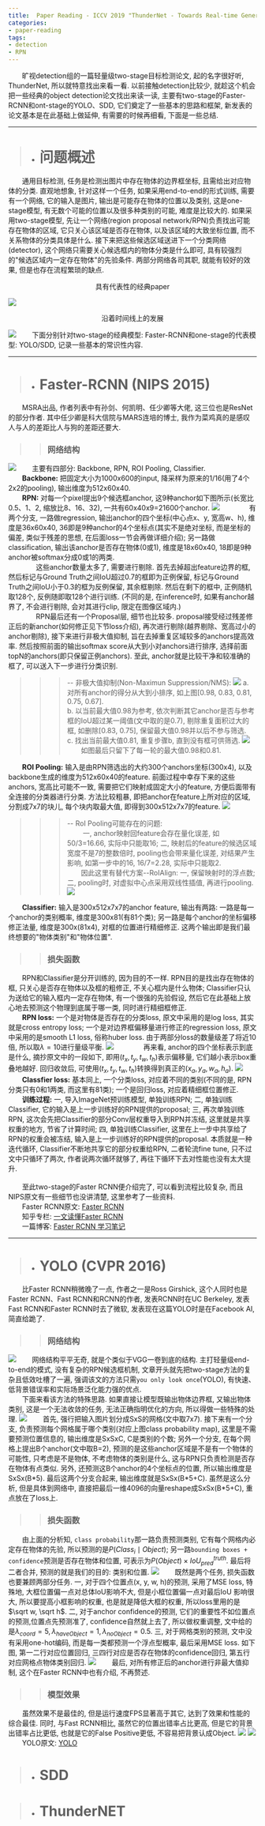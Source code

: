```yaml
---
title:  Paper Reading - ICCV 2019 "ThunderNet - Towards Real-time Generic Object Detection"
categories:
- paper-reading
tags:
- detection
- RPN
---
```


&emsp;&emsp;旷视detection组的一篇轻量级two-stage目标检测论文, 起的名字很好听, ThunderNet, 所以就特意找出来看一看. 以前接触detection比较少, 就趁这个机会把一些经典的object detection论文找出来读一读, 主要有two-stage的Faster-RCNN和ont-stage的YOLO、SDD, 它们奠定了一些基本的思路和框架, 新发表的论文基本是在此基础上做延伸, 有需要的时候再细看, 下面是一些总结.

***
>+ # 问题概述

&emsp;&emsp;通用目标检测, 任务是检测出图片中存在物体的边界框坐标, 且需给出对应物体的分类. 直观地想象, 针对这样一个任务, 如果采用end-to-end的形式训练, 需要有一个网络, 它的输入是图片, 输出是可能存在物体的位置以及类别, 这是one-stage模型, 有无数个可能的位置以及很多种类别的可能, 难度是比较大的. 如果采用two-stage模型, 先让一个网络(region proposal network/RPN)负责找出可能存在物体的区域, 它只关心该区域是否存在物体, 以及该区域的大致坐标位置, 而不关系物体的分类具体是什么. 接下来把这些候选区域送进下一个分类网络(detector), 这个网络只需要关心候选框内的物体分类是什么即可, 具有较强烈的"候选区域内一定存在物体"的先验条件. 两部分网络各司其职, 就能有较好的效果, 但是也存在流程繁琐的缺点.
<center>具有代表性的经典paper</center>

![](/assets/images/detection/2.png)
<center>沿着时间线上的发展</center>

![](/assets/images/detection/1.png)
&emsp;&emsp;下面分别针对two-stage的经典模型: Faster-RCNN和one-stage的代表模型: YOLO/SDD, 记录一些基本的常识性内容.

***
>+ # Faster-RCNN (NIPS 2015)

&emsp;&emsp;MSRA出品, 作者列表中有孙剑、何凯明、任少卿等大佬, 这三位也是ResNet的部分作者. 其中任少卿是科大信院与MARS连培的博士, 我作为菜鸡真的是感叹人与人的差距比人与狗的差距还要大.
>> ### 网络结构  

![](/assets/images/detection/3.png)
&emsp;&emsp;主要有四部分: Backbone, RPN, ROI Pooling, Classifier.    
&emsp;&emsp;**Backbone:** 把固定大小为1000x600的input, 降采样为原来的1/16(用了4个2x2的pooling), 输出维度为512x60x40.  
&emsp;&emsp;**RPN:** 对每一个pixel提出9个候选框anchor, 这9种anchor如下图所示(长宽比0.5、1、2, 缩放比8、16、32), 一共有60x40x9=21600个anchor. 
![](/assets/images/detection/4.png)
&emsp;&emsp;&emsp;&emsp;有两个分支, 一路做regression, 输出anchor的四个坐标(中心点x、y, 宽高w、h), 维度是36x60x40, 36即是9种anchor的4个坐标点(其实不是绝对坐标, 而是坐标的偏差, 类似于残差的思想, 在后面loss一节会再做详细介绍); 另一路做classification, 输出该anchor是否存在物体(0或1), 维度是18x60x40, 18即是9种anchor被softmax分成0或1的两类.  
&emsp;&emsp;&emsp;&emsp;这些anchor数量太多了, 需要进行剔除. 首先去掉超出feature边界的框, 然后标记与Ground Truth之间IoU超过0.7的框即为正例保留, 标记与Ground Truth之间IoU小于0.3的框为反例保留, 其余框剔除. 然后在剩下的框中, 正例随机取128个, 反例随即取128个进行训练. (不同的是, 在inference时, 如果有anchor越界了, 不会进行剔除, 会对其进行clip, 限定在图像区域内.)  
&emsp;&emsp;&emsp;&emsp;RPN最后还有一个Proposal层, 细节也比较多. proposal接受经过残差修正后的新anchor(如何修正见下节loss介绍), 再次进行剔除(越界剔除、宽高过小的anchor剔除), 接下来进行非极大值抑制, 旨在去掉重复区域较多的anchors提高效率. 然后按照前面的输出softmax score从大到小对anchors进行排序, 选择前面topN的anchors(即只保留正例anchors). 至此, anchor就是比较干净和较准确的框了, 可以送入下一步进行分类识别.  
>>> -- 非极大值抑制(Non-Maximun Suppression/NMS): 
![](/assets/images/detection/5.png)
a. 对所有anchor的得分从大到小排序, 如上图[0.98, 0.83, 0.81, 0.75, 0.67].  
b. 以当前最大值0.98为参考, 依次判断其它anchor是否与参考框的IoU超过某一阈值(文中取的是0.7), 剔除重复面积过大的框, 如删除[0.83, 0.75], 保留最大值0.98并以后不参与筛选.  
c. 找出当前最大值0.81, 重复步骤b, 直到没有框可供筛选.
![](/assets/images/detection/6.png)
&emsp;&emsp;如图最后只留下了每一轮的最大值0.98和0.81.  

&emsp;&emsp;**ROI Pooling:** 输入是由RPN筛选出的大约300个anchors坐标(300x4), 以及backbone生成的维度为512x60x40的feature. 前面过程中幸存下来的这些anchors, 宽高比可能不一致, 需要把它们映射成固定大小的feature, 方便后面带有全连接的分类器进行分类. 方法比较粗暴, 即把anchor在feature上所对应的区域, 分割成7x7的块儿, 每个块内取最大值, 即得到300x512x7x7的feature.
![](/assets/images/detection/7.png)
>>> -- RoI Pooling可能存在的问题:  
&emsp;&emsp; 一, anchor映射回feature会存在量化误差, 如50/3=16.66, 实际中只能取16; 二, 映射后的feature的候选区域宽度不是7的整数倍时, pooling也会带来量化误差, 对结果产生影响, 如第一步中的16, 16/7=2.28, 实际中只能取2.   
&emsp;&emsp;因此这里有替代方案--RoIAlign: 一, 保留映射时的浮点数; 二, pooling时, 对虚拟中心点采用双线性插值, 再进行pooling.
![](/assets/images/detection/8.png)

&emsp;&emsp;**Classifier:** 输入是300x512x7x7的anchor feature, 输出有两路: 一路是每一个anchor的类别概率, 维度是300x81(有81个类); 另一路是每个anchor的坐标偏移修正法量, 维度是300x(81x4), 对框的位置进行精细修正. 这两个输出即是我们最终想要的"物体类别"和"物体位置".

>> ### 损失函数

&emsp;&emsp;RPN和Classifier是分开训练的, 因为目的不一样. RPN目的是找出存在物体的框, 只关心是否存在物体以及框的粗修正, 不关心框内是什么物体; Classifier只认为送给它的输入框内一定存在物体, 有一个很强的先验假设, 然后它在此基础上放心地去预测这个物理到底属于哪一类, 同时进行精细框修正.  
&emsp;&emsp;**RPN loss:** 一个是对物体是否存在的分类loss, 原文中采用的是log loss, 其实就是cross entropy loss; 一个是对边界框偏移量进行修正的regression loss, 原文中采用的是smooth L1 loss, 俗称huber loss. 由于两部分loss的数量级差了将近10倍, 所以取$\lambda=10$进行量级平衡.
![](/assets/images/detection/9.png)
&emsp;&emsp;&emsp;&emsp;再来看, anchor的四个坐标表示到底是什么, 摘抄原文中的一段如下, 即用$(t_x, t_y, t_w, t_h)$表示偏移量, 它们越小表示box重叠地越好. 回归收敛后, 可使用$(t_x, t_y, t_w, t_h)$转换得到真正的$(x_a, y_a, w_a, h_a)$.
![](/assets/images/detection/10.png)
&emsp;&emsp;**Classfier loss:** 基本同上, 一个分类loss, 对应着不同的类别(不同的是, RPN分类只有0和1两类, 而这里有81类); 一个是回归loss, 对应着精细框位置修正.  
&emsp;&emsp;**训练过程:** 一, 导入ImageNet预训练模型, 单独训练RPN; 二, 单独训练Classifier, 它的输入是上一步训练好的RPN提供的proposal; 三, 再次单独训练RPN, 这次会先把Classifier的部分Conv层权重导入到RPN并冻结, 这里就是共享权重的地方, 节省了计算时间; 四, 单独训练Classifier, 这里在上一步中共享给了RPN的权重会被冻结, 输入是上一步训练好的RPN提供的proposal. 本质就是一种迭代循环, Classifier不断地共享它的部分权重给RPN, 二者轮流fine tune, 只不过文中只循环了两次, 作者说两次循环就够了, 再往下循环下去对性能也没有太大提升.  
<br
/>
&emsp;&emsp;至此two-stage的Faster RCNN便介绍完了, 可以看到流程比较复杂, 而且NIPS原文有一些细节也没讲清楚, 这里参考了一些资料.  
&emsp;&emsp;Faster RCNN原文: [Faster RCNN](http://papers.nips.cc/paper/5638-faster-r-cnn-towards-real-time-object-detection-with-region-proposal-networks.pdf)  
&emsp;&emsp;知乎专栏: [一文读懂Faster RCNN](https://zhuanlan.zhihu.com/p/31426458)  
&emsp;&emsp;一篇博客: [Faster RCNN 学习笔记](https://www.cnblogs.com/wangyong/p/8513563.html)

***
>+ # YOLO (CVPR 2016)

&emsp;&emsp;比Faster RCNN稍微晚了一点, 作者之一是Ross Girshick, 这个人同时也是Faster RCNN、Fast RCNN和RCNN的作者, 发表RCNN时在UC Berkeley, 发表Fast RCNN和Faster RCNN时去了微软, 发表现在这篇YOLO时是在Facebook AI, 简直给跪了.
>> ### 网络结构 

![](/assets/images/detection/11.png)
&emsp;&emsp;网络结构平平无奇, 就是个类似于VGG一卷到底的结构. 主打轻量级end-to-end的模式, 没有复杂的RPN候选框机制, 文章开头就先把two-stage方法的复杂且低效吐槽了一遍, 强调该文的方法只需`you only look once`(YOLO), 有快速、低背景错误率和实际场景泛化能力强的优点.    
&emsp;&emsp;下面来看该方法的特殊思路. 如果直接让模型既输出物体边界框, 又输出物体类别, 这是一个无法收敛的任务, 无法正确指明优化的方向, 所以得做一些特殊的处理.
![](/assets/images/detection/12.png)
&emsp;&emsp;首先, 强行把输入图片划分成SxS的网格(文中取7x7). 接下来有一个分支, 负责预测每个网格属于哪个类别(对应上图class probability map), 这里是不需要预测位置信息的, 输出维度是SxSxC, C是类别的个数; 另外一个分支, 在每个网格上提出B个anchor(文中取B=2), 预测的是这些anchor区域是不是有一个物体的可能性, 只考虑是不是物体, 不考虑物体的类别是什么, 这与RPN只负责检测是否存在物体有点类似. 另外, 还预测这B个anchor的4个坐标点的位置, 所以输出维度是SxSx(B$\ast$5). 最后这两个分支合起来, 输出维度就是SxSx(B$\ast$5+C). 虽然是这么分析, 但是具体到网络中, 直接把最后一维4096的向量reshape成SxSx(B$\ast$5+C), 重点放在了loss上.

>> ### 损失函数

&emsp;&emsp;由上面的分析知, `class probability`那一路负责预测类别, 它有每个网格内必定存在物体的先验, 所以预测的是$P(Class_i\mid Object)$; 另一路`bounding boxes + confidence`预测是否存在物体和位置, 可表示为$P(Object)\times IoU_{pred}^{truth}$. 最后将二者合并, 预测的就是我们的目的: 类别和位置.
![](/assets/images/detection/13.png)
&emsp;&emsp;既然是两个任务, 损失函数也要兼顾两部分任务. 一, 对于四个位置点(x, y, w, h)的预测, 采用了MSE loss, 特殊地, 大框位置偏一点对总体IoU影响不大, 但是小框位置偏一点对最后IoU 影响很大, 所以要提高小框影响的权重, 也是就是降低大框的权重, 所以loss里用的是$\sqrt w, \sqrt h$. 二, 对于anchor confidence的预测, 它们的重要性不如位置点的预测,位置点先预测准了, confidence自然就上去了, 所以做权重调整, 文中给的是$\lambda_{coord}=5, \lambda_{haveObject}=1, \lambda_{noObject}=0.5$. 三, 对于网格类别的预测, 文中没有采用one-hot编码, 而是每一类都预测一个浮点型概率, 最后采用MSE loss. 如下图, 第一二行对应位置回归, 三四行对应是否存在物体的confidence回归, 第五行对应网格点物体类别回归.
![](/assets/images/detection/14.png)
&emsp;&emsp;最后, 对所有修正后的anchor进行非最大值抑制, 这个在Faster RCNN中也有介绍, 不再赘述.

>> ### 模型效果

&emsp;&emsp;虽然效果不是最佳的, 但是运行速度FPS显著高于其它, 达到了效果和性能的综合最佳. 同时, 与Fast RCNN相比, 虽然它的位置出错率占比更高, 但是它的背景出错率占比更低, 也就是它的False Positive更低, 不容易把背景认成Object. 
![](/assets/images/detection/15.png)
![](/assets/images/detection/16.png)
<br
/>
&emsp;&emsp;YOLO原文: [YOLO](https://www.cv-foundation.org/openaccess/content_cvpr_2016/papers/Redmon_You_Only_Look_CVPR_2016_paper.pdf)


>+ # SDD

>+ # ThunderNET


<br
/>


[link1]: http://papers.nips.cc/paper/5633-texture-synthesis-using-convolutional-neural-networks
[link2]: https://arxiv.xilesou.top/abs/1508.06576

